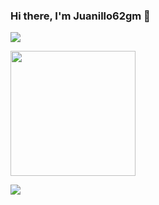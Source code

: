 ### Hi there, I'm Juanillo62gm 👋

<p>
  <a href="https://github.com/juanillo62gm">
    <img align="center" src="https://ghstats.juanillo62gm.com/api?username=juanillo62gm&theme=github_dark&card_width=450&rank_icon=github&include_all_commits=true&custom_title=GitHub Stats&show=reviews,prs_merged,prs_merged_percentage" />
  </a>
</p>

<p>
  <a href="https://github.com/juanillo62gm">
  <img height=200 align="center" src="https://ghstats.juanillo62gm.com/api/top-langs/?username=juanillo62gm&layout=compact&theme=github_dark&langs_count=12&&hide=php,tsql,hack,g-code,mdx,antlr,plsql,perl,cmake,gap,plpgsql,objective-c,objective-c%2B%2B,c,c%2B%2B,ruby,java,python&card_width=428" />
  </a>
</p>

<p>
  <a href="https://github.com/juanillo62gm">
  <img align="left" src="https://ghstats.juanillo62gm.com/api/wakatime?username=juanillo62gm&layout=compact&theme=github_dark&custom_title=VSCode, XCode and Android Studio" />
  </a>
</p>
